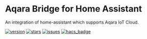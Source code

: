 # Aqara Bridge for Home Assistant
An integration of home-assistant which supports Aqara IoT Cloud.

[![version](https://img.shields.io/github/manifest-json/v/angeljanne/aqara_bridge?filename=custom_components%2Faqara_bridge%2Fmanifest.json)](https://github.com/angeljanne/aqara_bridge/releases/latest) [![stars](https://img.shields.io/github/stars/angeljanne/aqara_bridge)](https://github.com/ha0y/xiaomi_miot_raw/stargazers) [![issues](https://img.shields.io/github/issues/angeljanne/aqara_bridge)](https://github.com/angeljanne/aqara_bridge/issues) [![hacs_badge](https://img.shields.io/badge/HACS-Custom-41BDF5.svg)](https://github.com/hacs/integration)
